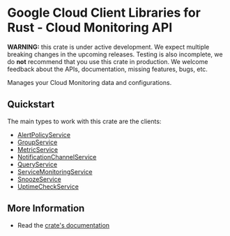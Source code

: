 # Google Cloud Client Libraries for Rust - Cloud Monitoring API

<!-- Code generated by sidekick. DO NOT EDIT. -->

**WARNING:** this crate is under active development. We expect multiple breaking
changes in the upcoming releases. Testing is also incomplete, we do **not**
recommend that you use this crate in production. We welcome feedback about the
APIs, documentation, missing features, bugs, etc.

Manages your Cloud Monitoring data and configurations.

## Quickstart

The main types to work with this crate are the clients:

* [AlertPolicyService]
* [GroupService]
* [MetricService]
* [NotificationChannelService]
* [QueryService]
* [ServiceMonitoringService]
* [SnoozeService]
* [UptimeCheckService]

## More Information

* Read the [crate's documentation](https://docs.rs/google-cloud-monitoring-v3/latest/google-cloud-monitoring-v3)

[AlertPolicyService]: https://docs.rs/google-cloud-monitoring-v3/latest/google_cloud_monitoring_v3/client/struct.AlertPolicyService.html
[GroupService]: https://docs.rs/google-cloud-monitoring-v3/latest/google_cloud_monitoring_v3/client/struct.GroupService.html
[MetricService]: https://docs.rs/google-cloud-monitoring-v3/latest/google_cloud_monitoring_v3/client/struct.MetricService.html
[NotificationChannelService]: https://docs.rs/google-cloud-monitoring-v3/latest/google_cloud_monitoring_v3/client/struct.NotificationChannelService.html
[QueryService]: https://docs.rs/google-cloud-monitoring-v3/latest/google_cloud_monitoring_v3/client/struct.QueryService.html
[ServiceMonitoringService]: https://docs.rs/google-cloud-monitoring-v3/latest/google_cloud_monitoring_v3/client/struct.ServiceMonitoringService.html
[SnoozeService]: https://docs.rs/google-cloud-monitoring-v3/latest/google_cloud_monitoring_v3/client/struct.SnoozeService.html
[UptimeCheckService]: https://docs.rs/google-cloud-monitoring-v3/latest/google_cloud_monitoring_v3/client/struct.UptimeCheckService.html

